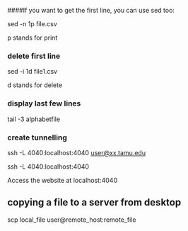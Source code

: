 ####If you want to get the first line, you can use sed too:

sed -n 1p file.csv

p stands for print

### delete first line

sed -i 1d file1.csv

d stands for delete

### display last few lines

 tail -3 alphabetfile
 
 ### create tunnelling
 
 ssh -L 4040:localhost:4040 user@xx.tamu.edu

 ssh -L 4040:localhost:4040 <nodename>
 
 Access the website at localhost:4040
 
## copying a file to a server from desktop
scp local_file user@remote_host:remote_file
